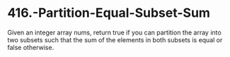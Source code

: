 # 416.-Partition-Equal-Subset-Sum
Given an integer array nums, return true if you can partition the array into two subsets such that the sum of the elements in both subsets is equal or false otherwise.
